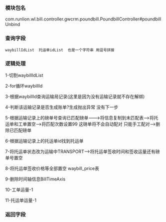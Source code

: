 

### 模块包名

com.runlion.wl.bill.controller.gwcrm.poundbill.PoundbillController#poundbillUnbind

### 查询字段

```
waybillIdList  托运单idList  也是一个字符串 用逗号拼接
```

### 逻辑处理

1-切割waybillIdList 

2-for循环waybillId

3-根据waybillId查询运输局记录(这里是因为没有运输记录就不存在解绑)

4-判断该运输记录是否生成账单?生成抛出异常 没有下一步

5-根据运输记录上的磅单号查询已匹配磅单--->将信息复制到未匹配表-->将托运单和工单置空-->将匹配次数设置99 这磅单将不会自动配对 只能手工配对-->删除已匹配磅单

6-根据运输记录上的托运单id找到托运单

7-将托运单状态改为运输中TRANSPORT-->将托运单签收时间和签收运量还有磅单号置空

8-将托运单签收价格等全部置空 waybill_price表

9-删除时间轴信息BillTimeAxis

10-工单运量-1

11-托运单运量-1

### 返回字段

